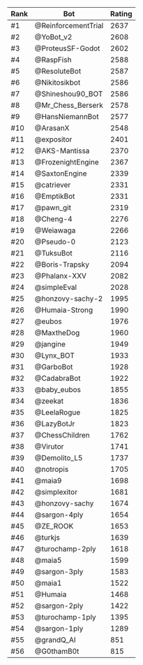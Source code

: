 Rank|Bot|Rating
---|---|---
#1|@ReinforcementTrial|2637
#2|@YoBot_v2|2608
#3|@ProteusSF-Godot|2602
#4|@RaspFish|2588
#5|@ResoluteBot|2587
#6|@Nikitosikbot|2586
#7|@Shineshou90_BOT|2586
#8|@Mr_Chess_Berserk|2578
#9|@HansNiemannBot|2577
#10|@ArasanX|2548
#11|@expositor|2401
#12|@AKS-Mantissa|2370
#13|@FrozenightEngine|2367
#14|@SaxtonEngine|2339
#15|@catriever|2331
#16|@EmptikBot|2331
#17|@pawn_git|2319
#18|@Cheng-4|2276
#19|@Weiawaga|2266
#20|@Pseudo-0|2123
#21|@TuksuBot|2116
#22|@Boris-Trapsky|2094
#23|@Phalanx-XXV|2082
#24|@simpleEval|2028
#25|@honzovy-sachy-2|1995
#26|@Humaia-Strong|1990
#27|@eubos|1976
#28|@MaxtheDog|1960
#29|@jangine|1949
#30|@Lynx_BOT|1933
#31|@GarboBot|1928
#32|@CadabraBot|1922
#33|@baby_eubos|1855
#34|@zeekat|1836
#35|@LeelaRogue|1825
#36|@LazyBotJr|1823
#37|@ChessChildren|1762
#38|@Virutor|1741
#39|@Demolito_L5|1737
#40|@notropis|1705
#41|@maia9|1698
#42|@simplexitor|1681
#43|@honzovy-sachy|1674
#44|@sargon-4ply|1654
#45|@ZE_ROOK|1653
#46|@turkjs|1639
#47|@turochamp-2ply|1618
#48|@maia5|1599
#49|@sargon-3ply|1583
#50|@maia1|1522
#51|@Humaia|1468
#52|@sargon-2ply|1422
#53|@turochamp-1ply|1395
#54|@sargon-1ply|1289
#55|@grandQ_AI|851
#56|@G0thamB0t|815

